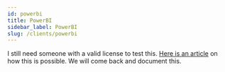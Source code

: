```yaml
---
id: powerbi
title: PowerBI
sidebar_label: PowerBI 
slug: /clients/powerbi
---
```


I still need someone with a valid license to test this. [Here is an article](https://hevodata.com/learn/connect-postgresql-to-power-bi/)
on how this is possible. We will come back and document this.

